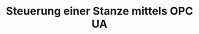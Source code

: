 ---
layout: article
title: Steuerung einer Stanze mittels OPC UA
description: 
  - Dieses Template zeigt, wie Sie die Kommunikation zwischen Peakboard und einer Stanze, mit Hilfe von OPC UA, einrichten können.
lang: de
weight: 500
isDraft: false
ref: OPC_UA_Punch
category:
  - Produktion
  - Steuerung
  - Prozess
image: OPC_UA_Punch_DE.png
image_thumbnail: OPC_UA_Punch_DE_thumbnail.png
download: OPC_UA_Punch_DE.pbmx
overview_description:
overview_benefits:
overview_data_sources:
---